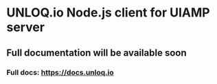 # UNLOQ.io Node.js client for UIAMP server
## Full documentation will be available soon

### Full docs: https://docs.unloq.io
